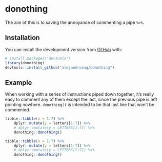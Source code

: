 
<!-- README.md is generated from README.Rmd. Please edit that file -->

# donothing

<!-- badges: start -->

<!-- badges: end -->

The aim of this is to saving the annoyance of commenting a pipe `%>%`.

## Installation

You can install the development version from
[GitHub](https://github.com/alejandroxag) with:

``` r
# install.packages("devtools")
library(donothing)
devtools::install_github("alejandroxag/donothing")
```

## Example

When working with a series of instructions piped down together, it’s
really easy to comment any of them except the last, since the previous
pipe is left pointing nowhere. `donothing()` is intended to be that last
line that won’t be commented.

``` r
tibble::tibble(x = 1:7) %>% 
    dplyr::mutate(y = letters[1:7]) %>% 
    # dplyr::mutate(y = LETTERS[1:7]) %>% 
    donothing::donothing()

tibble::tibble(x = 1:7) %>% 
    dplyr::mutate(y = letters[1:7]) %>% 
    # dplyr::mutate(y = LETTERS[1:7]) %>% 
    donothing::donothing()
```
